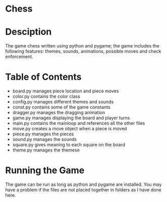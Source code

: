 # Chess

# Desciption
The game chess written using python and pygame; the game includes the following features: themes, sounds, animations, possible moves and check enforcement.

# Table of Contents
- board.py manages piece location and piece moves
- color.py contains the color class 
- config.py manages different themes and sounds
- const.py contains some of the game constants
- dragger.py manages the dragging animation
- game.py manages displaying the board and player turns
- main.py contains the mainloop and references all the other files
- move.py creates a move object when a piece is moved
- piece.py manages the pieces
- sound.py manages the sounds
- square.py gives meaning to each square on the board
- theme.py manages the themese

# Running the Game
The game can be run as long as python and pygame are installed. You may have a problem if the files are not placed together in folders as I have done here.
